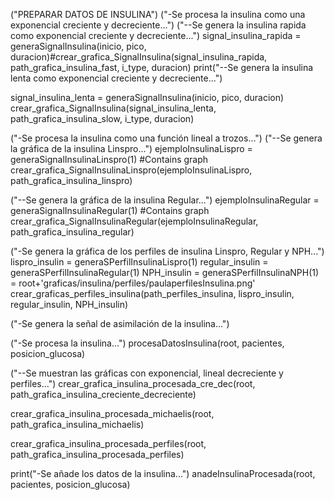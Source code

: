 ("PREPARAR DATOS DE INSULINA")
("-Se procesa la insulina como una exponencial creciente y decreciente...")
("--Se genera la insulina rapida como exponencial creciente y decreciente...")
signal_insulina_rapida = generaSignalInsulina(inicio, pico, duracion)#crear_grafica_SignalInsulina(signal_insulina_rapida, path_grafica_insulina_fast, i_type, duracion)
print("--Se genera la insulina lenta como exponencial creciente y decreciente...")

signal_insulina_lenta = generaSignalInsulina(inicio, pico, duracion)
crear_grafica_SignalInsulina(signal_insulina_lenta, path_grafica_insulina_slow, i_type, duracion)

("-Se procesa la insulina como una función lineal a trozos...")
("--Se genera la gráfica de la insulina Linspro...")
ejemploInsulinaLispro = generaSignalInsulinaLinspro(1)      #Contains graph
crear_grafica_SignalInsulinaLinspro(ejemploInsulinaLispro, path_grafica_insulina_linspro)

("--Se genera la gráfica de la insulina Regular...")
ejemploInsulinaRegular = generaSignalInsulinaRegular(1)      #Contains graph
crear_grafica_SignalInsulinaRegular(ejemploInsulinaRegular, path_grafica_insulina_regular)

("-Se genera la gráfica de los perfiles de insulina Linspro, Regular y NPH...")
lispro_insulin = generaSPerfilInsulinaLispro(1)
regular_insulin = generaSPerfilInsulinaRegular(1)
NPH_insulin = generaSPerfilInsulinaNPH(1)
 = root+'graficas/insulina/perfiles/paulaperfilesInsulina.png'
crear_graficas_perfiles_insulina(path_perfiles_insulina, lispro_insulin, regular_insulin, NPH_insulin)



("-Se genera la señal de asimilación de la insulina...")

("-Se procesa la insulina...")
procesaDatosInsulina(root, pacientes, posicion_glucosa)

("--Se muestran las gráficas con exponencial, lineal decreciente y perfiles...")
crear_grafica_insulina_procesada_cre_dec(root, path_grafica_insulina_creciente_decreciente)

crear_grafica_insulina_procesada_michaelis(root, path_grafica_insulina_michaelis)

crear_grafica_insulina_procesada_perfiles(root, path_grafica_insulina_procesada_perfiles)

print("-Se añade los datos de la insulina...")
anadeInsulinaProcesada(root, pacientes, posicion_glucosa)